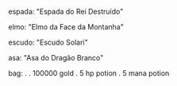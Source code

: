 espada: "Espada do Rei Destruído"

elmo: "Elmo da Face da Montanha"

escudo: "Escudo Solari"

asa: "Asa do Dragão Branco"

bag:
    . 
    . 100000 gold
    . 5 hp potion
    . 5 mana potion 

